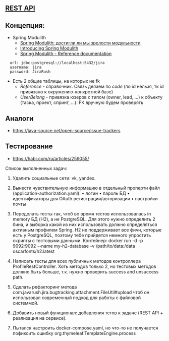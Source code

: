 ## [REST API](http://localhost:8080/doc)

## Концепция: 

- Spring Modulith
    - [Spring Modulith: достигли ли мы зрелости модульности](https://habr.com/ru/post/701984/)
    - [Introducing Spring Modulith](https://spring.io/blog/2022/10/21/introducing-spring-modulith)
    - [Spring Modulith - Reference documentation](https://docs.spring.io/spring-modulith/docs/current-SNAPSHOT/reference/html/)

```
  url: jdbc:postgresql://localhost:5432/jira
  username: jira
  password: JiraRush
```

- Есть 2 общие таблицы, на которых не fk
    - _Reference_ - справочник. Связь делаем по _code_ (по id нельзя, тк id привязано к окружению-конкретной базе)
    - _UserBelong_ - привязка юзеров с типом (owner, lead, ...) к объекту (таска, проект, спринт, ...). FK вручную будем
      проверять

## Аналоги

- https://java-source.net/open-source/issue-trackers

## Тестирование

- https://habr.com/ru/articles/259055/

Список выполненных задач:
1. Удалить социальные сети: vk, yandex.

2. Вынести чувствительную информацию в отдельный проперти файл (application-authorization.yaml):
   • логин
   • пароль БД
   • идентификаторы для OAuth регистрации/авторизации
   • настройки почты

3. Переделать тесты так, чтоб во время тестов использовалась in memory БД (H2), а не PostgreSQL. Для этого нужно определить 
2 бина, и выборка какой из них использовать должно определяться активным профилем Spring. H2 не поддерживает все фичи, 
которые есть у PostgreSQL, поэтому тебе прийдется немного упростить скрипты с тестовыми данными.
Контейнер: docker run -d -p 9092:9092 --name my-h2-database -v /path/to/data:/data oscarfonts/h2:latest

4. Написать тесты для всех публичных методов контроллера ProfileRestController. Хоть методов только 2, но тестовых методов 
должно быть больше, т.к. нужно проверить success and unsuccess path.

5. Сделать рефакторинг метода com.javarush.jira.bugtracking.attachment.FileUtil#upload чтоб он использовал современный 
подход для работы с файловой системмой.

6. Добавить новый функционал: добавления тегов к задаче (REST API + реализация на сервисе).

7. Пытался настроить docker-compose.yaml, но что-то не получается пофиксить ошибку org.thymeleaf.TemplateEngine.process